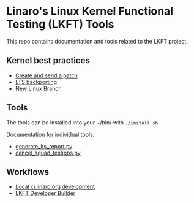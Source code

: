 # Linaro's Linux Kernel Functional Testing (LKFT) Tools

This repo contains documentation and tools related to the LKFT project.

## Kernel best practices

* [Create and send a patch](docs/create-and-send-a-patch.md)
* [LTS backporting](docs/lts-backporting.md)
* [New Linux Branch](docs/new-stable-branch.md)

## Tools

The tools can be installed into your ~/bin/ with `./install.sh`.

Documentation for individual tools:

* [generate_lts_report.py](docs/generate_lts_report.md)
* [cancel_squad_testjobs.py](docs/cancel_squad_testjobs.md)

## Workflows

* [Local ci.linaro.org development](docs/local-ci-linaro-org.md)
* [LKFT Developer Builder](docs/developer-builder.md)

